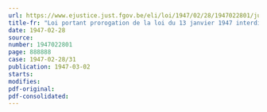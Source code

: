 ```yaml
---
url: https://www.ejustice.just.fgov.be/eli/loi/1947/02/28/1947022801/justel
title-fr: "Loi portant prorogation de la loi du 13 janvier 1947 interdisant l'ouverture ou l'agrandissement de certains établissements de vente de détail"
date: 1947-02-28
source:
number: 1947022801
page: 888888
case: 1947-02-28/31
publication: 1947-03-02
starts:
modifies:
pdf-original:
pdf-consolidated:
---
```


